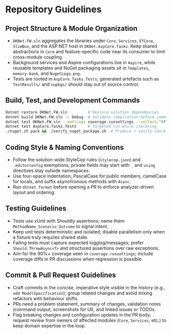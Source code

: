 # Repository Guidelines

## Project Structure & Module Organization
- `DKNet.FW.sln` aggregates the libraries under `Core`, `Services`, `EfCore`, `SlimBus`, and the ASP.NET host in `DKNet.AspCore.Tasks`. Keep shared abstractions in `Core` and feature-specific code near its consumer to limit cross-module coupling.
- Background services and Aspire configurations live in `Aspire`, while reusable templates and NuGet packaging assets sit in `Templates`, `memory-bank`, and `NugetLogo.png`.
- Tests are rooted in `AspCore.Tasks.Tests`; generated artefacts such as `TestResults/` and `nupkgs/` should stay out of source control.

## Build, Test, and Development Commands
```bash
dotnet restore DKNet.FW.sln         # Restore solution dependencies
dotnet build DKNet.FW.sln -c Debug  # Validate compilation before committing
dotnet test DKNet.FW.sln --settings coverage.runsettings --collect:"XPlat Code Coverage"
dotnet test AspCore.Tasks.Tests     # Targeted run while iterating
./nuget.sh pack && ./verify_nuget_package.sh  # Produce + sanity-check packages
```

## Coding Style & Naming Conventions
- Follow the solution-wide StyleCop rules (`stylecop.json`) and `.editorconfig` exemptions; private fields may start with `_` and `using` directives stay outside namespaces.
- Use four-space indentation, PascalCase for public members, camelCase for locals, and suffix asynchronous methods with `Async`.
- Run `dotnet format` before opening a PR to enforce analyzer-driven layout and ordering.

## Testing Guidelines
- Tests use xUnit with Shouldly assertions; name them `MethodName_Scenario_Outcome` to signal intent.
- Keep unit tests deterministic and isolated; disable parallelism only when a fixture truly requires shared state.
- Failing tests must capture expected logging/messages; prefer `Should.ThrowAsync<T>` and structured assertions over raw exceptions.
- Aim for the 90%+ coverage seen in `coverage.runsettings`; include coverage diffs in PR discussions when regression is possible.

## Commit & Pull Request Guidelines
- Craft commits in the concise, imperative style visible in the history (e.g., `add ModelSpecification`); group related changes and avoid mixing refactors with behaviour shifts.
- PRs need a problem statement, summary of changes, validation notes (command output, screenshots for UI), and linked issues or TODOs.
- Flag breaking changes and configuration updates in the PR body; request review from owners of affected modules (`Core`, `Services`, etc.) to keep domain expertise in the loop.
